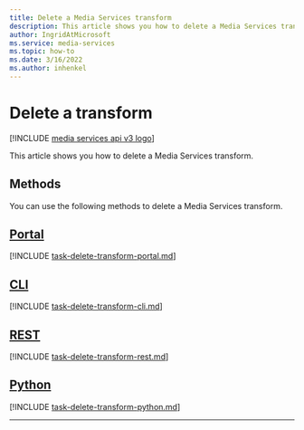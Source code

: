 ```yaml
---
title: Delete a Media Services transform
description: This article shows you how to delete a Media Services transform.
author: IngridAtMicrosoft
ms.service: media-services
ms.topic: how-to
ms.date: 3/16/2022
ms.author: inhenkel
---
```


# Delete a transform

[!INCLUDE [media services api v3 logo](./includes/v3-hr.md)]

This article shows you how to delete a Media Services transform.

## Methods

You can use the following methods to delete a Media Services transform.

## [Portal](#tab/portal/)

[!INCLUDE [task-delete-transform-portal.md](./includes/task-delete-transform-portal.md)]

## [CLI](#tab/cli/)

[!INCLUDE [task-delete-transform-cli.md](./includes/task-delete-transform-cli.md)]

## [REST](#tab/rest/)

[!INCLUDE [task-delete-transform-rest.md](./includes/task-delete-transform-rest.md)]

## [Python](#tab/python/)

[!INCLUDE [task-delete-transform-python.md](./includes/task-delete-transform-python.md)]

---
